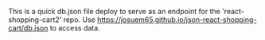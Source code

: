 This is a quick db.json file deploy to serve as an endpoint for the 'react-shopping-cart2' repo. Use https://josuem65.github.io/json-react-shopping-cart/db.json to access data.
